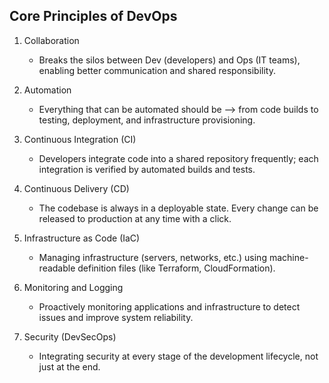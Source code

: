 ## Core Principles of DevOps

1. Collaboration
	- Breaks the silos between Dev (developers) and Ops (IT teams), enabling better communication and shared responsibility.

2. Automation
	- Everything that can be automated should be —> from code builds to testing, deployment, and infrastructure provisioning.

3. Continuous Integration (CI)
	- Developers integrate code into a shared repository frequently; each integration is verified by automated builds and tests.

4. Continuous Delivery (CD)
	- The codebase is always in a deployable state. Every change can be released to production at any time with a click.

5. Infrastructure as Code (IaC)
	- Managing infrastructure (servers, networks, etc.) using machine-readable definition files (like Terraform, CloudFormation).

6. Monitoring and Logging
	- Proactively monitoring applications and infrastructure to detect issues and improve system reliability.

7. Security (DevSecOps)
	- Integrating security at every stage of the development lifecycle, not just at the end.
		
